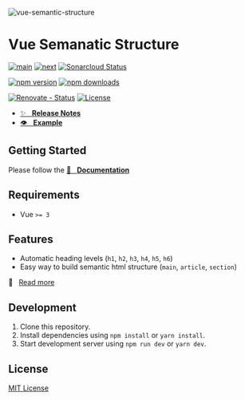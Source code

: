 ![vue-semantic-structure][poster]

# Vue Semanatic Structure

[![main][github-workflow-main-src]][github-workflow-main-href]
[![next][github-workflow-next-src]][github-workflow-next-href]
[![Sonarcloud Status][sonarcloud-src]][sonarcloud-href]

[![npm version][npm-version-latest-src]][npm-version-latest-href]
[![npm downloads][npm-downloads-src]][npm-downloads-href]

[![Renovate - Status][renovate-status-src]][renovate-status-href]
[![License][license-src]][license-href]

- [✨ &nbsp;&nbsp;**Release Notes**](./CHANGELOG.md)
- [👁 &nbsp;&nbsp;**Example**](https://basics.github.io/vue-semantic-release/example)

## Getting Started

Please follow the [📖 &nbsp;&nbsp;**Documentation**](https://basics.github.io/vue-semantic-release/)

## Requirements

- Vue `>= 3`

## Features

- Automatic heading levels (`h1`, `h2`, `h3`, `h4`, `h5`, `h6`)
- Easy way to build semantic html structure (`main`, `article`, `section`)

📖 &nbsp;&nbsp;[Read more](https://basics.github.io/vue-semantic-release/)

## Development

1. Clone this repository.
2. Install dependencies using `npm install` or `yarn install`.
3. Start development server using `npm run dev` or `yarn dev`.

## License

[MIT License](./LICENSE)

<!-- Badges -->

[poster]: https://github.com/user-attachments/assets/3178bd8c-4d78-40df-81d8-ef9626236217 "vue-semantic-release"

[renovate-status-src]: <https://img.shields.io/badge/renovate-enabled-brightgreen>
[renovate-status-href]: <https://renovate.whitesourcesoftware.com/>

[github-workflow-main-src]: <https://github.com/basics/vue-semantic-release/workflows/Main/badge.svg?branch=main>
[github-workflow-main-href]: <https://github.com/basics/vue-semantic-release/actions?query=workflow%3AMain>
[github-workflow-next-src]: <https://github.com/basics/vue-semantic-release/workflows/Next/badge.svg?branch=next>
[github-workflow-next-href]: <https://github.com/basics/vue-semantic-release/actions?query=workflow%3ANext>

[sonarcloud-src]: <https://sonarcloud.io/api/project_badges/measure?project=basics_vue-semantic-release&metric=alert_status>
[sonarcloud-href]: <https://sonarcloud.io/dashboard?id=basics_vue-semantic-release>

[license-src]: https://img.shields.io/npm/l/vue-semantic-release.svg?style=flat-square
[license-href]: https://npmjs.com/package/vue-semantic-release

[npm-version-latest-src]: https://img.shields.io/npm/v/vue-semantic-release/latest.svg?
[npm-version-latest-href]: https://npmjs.com/package/vue-semantic-release/v/latest

[npm-downloads-src]: https://img.shields.io/npm/dt/vue-semantic-release.svg?style=flat-square
[npm-downloads-href]: https://npmjs.com/package/vue-semantic-release
